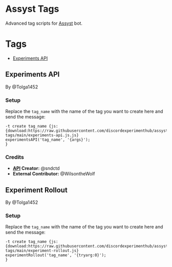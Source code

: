 # Assyst Tags

Advanced tag scripts for [Assyst](https://jacher.io/assyst) bot.

# Tags

- [Experiments API](#experiments-api)

## Experiments API

By @Tolga1452

### Setup

Replace the `tag_name` with the name of the tag you want to create here and send the message:

```
-t create tag_name {js:
{download:https://raw.githubusercontent.com/discordexperimenthub/assyst-tags/main/experiments-api.js.js}
experimentsAPI('tag_name', '{args}');
}
```

### Credits

- **[API](https://experiments.dscrd.workers.dev) Creator:** @sndctd
- **External Contributor:** @WilsontheWolf

## Experiment Rollout

By @Tolga1452

### Setup

Replace the `tag_name` with the name of the tag you want to create here and send the message:

```
-t create tag_name {js: 
{download:https://raw.githubusercontent.com/discordexperimenthub/assyst-tags/main/experiment-rollout.js} 
experimentRollout('tag_name', '{tryarg:0}');
}
```
